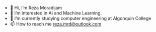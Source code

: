 - 👋 Hi, I’m Reza Moradijam
- 👀 I’m interested in AI and Machine Learning.
- 🌱 I’m currently studying computer engineering at Algonquin College
- 📫 How to reach me reza.mrd@outlook.com

<!---
rezamrd/rezamrd is a ✨ special ✨ repository because its `README.md` (this file) appears on your GitHub profile.
You can click the Preview link to take a look at your changes.
--->
